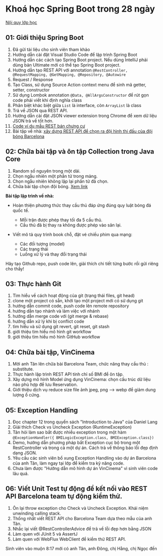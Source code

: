 # Khoá học Spring Boot trong 28 ngày

[Nội quy lớp học](NoiQuy.md)
## 01: Giới thiệu Spring Boot
1. Đã gửi tài liệu cho sinh viên tham khảo
2. Hướng dẫn cài đặt Visual Studio Code để lập trình Spring Boot
3. Hướng dẫn các cách tạo Spring Boot project. Nếu dùng IntelliJ phải dùng bản Ultimate mới có thể tạo Spring Boot project.
4. Hướng dẫn tạo REST API với annotation ```@RestController, @RequestMapping, @GetMapping, @Repository, @Autowire```
5. Request / Response
6. Tạo Class, sử dụng Source Action context menu để sinh mã getter, setter, constructor
7. Sử dụng Lombok annotation ```@Data, @AllArgsConstructor``` để rút gọn code phải viết khi định nghĩa class
8. Phân biệt khác biệt giữa ```List``` là interface, còn ```ArrayList``` là class
9. Trả về JSON qua REST API.
10. Hướng dẫn cài đặt JSON viewer extension trong Chrome để xem dữ liệu JSON trả về tốt hơn.
11. [Code ví dụ mẫu REST bán chưng cư](01-ToolJavaCoreCleanCode/ApartmentSelling)
12. Bài tập về nhà: [xây dựng REST API để chọn ra đội hình thi đấu của đội bóng Barcelona](01-ToolJavaCoreCleanCode/Barcelona/barcelonateam)

## 02: Chữa bài tập và ôn tập Collection trong Java Core

1. Random số nguyên trong một dải.
2. Chọn ngẫu nhiên một phần tử trong mảng.
3. Chọn ngẫu nhiên không lặp lại phần tử đã chọn.
4. Chữa bài tập chọn đội bóng. [Xem link](02-Collection_QueryParam/Barcelona)

**Bài tập lập trình về nhà:**
- Hoàn thiện phương thức thay cầu thủ đáp ứng đúng quy luật bóng đá quốc tế.
  - Mỗi trận được phép thay tối đa 5 cầu thủ.
  - Cầu thủ đã bị thay ra không được phép vào sân lại.

- Viết mô tả quy trình book chỗ, đặt vé chiếu phim qua mạng:
  - Các đối tượng (model)
  - Các trạng thái
  - Luồng xử lý và thay đổi trạng thái

Hãy tạo Github repo, push code lên, giải thích chi tiết từng bước rồi gửi riêng cho thầy!

## 03: Thực hành Git
1. Tìm hiểu về cách hoạt động của git (trạng thái files, git head)
2. clone một project có sẵn, khởi tạo một project mới có sử dụng git
3. hướng dẫn commit code, push code lên remote repository
4. hướng dẫn tạo nhánh và làm việc với nhánh
5. hướng dẫn merge code với (git merge & rebase)
6. hướng dẫn xử lý khi bị conflict code
7. tìm hiểu và sử dụng git revert, git reset, git stash
8. giới thiệu tìm hiểu mô hình git workflow
9. giới thiệu tìm hiểu mô hình GitHub workflow

## 04: Chữa bài tập, VinCinema
1. Mời anh Tân lên chữa bài Barcelona Team, chức năng thay cầu thủ : substitute.
2. Thực hành lập trình REST API tính chỉ số BMI để ôn tập.
3. Xây dựng mô hình Model ứng dụng VinCinema: chọn cấu trúc dữ liệu nào phù hợp để lưu Reservation.
4. Giới thiệu dịch vụ reduce size file ảnh jpeg, png --> webp để giảm dung lượng ổ cứng.

## 05: Exception Handling
1. Đọc chapter 12 trong quyển sách "Introduction to Java" của Daniel Lang
2. Giải thích Check vs Uncheck Exception (RuntimeException)
3. Tân hỏi làm sao bắt được nhiều exception trong một hàm ```@ExceptionHandler({ BMILogicException.class, BMIException.class})```
4. Demo, hướng dẫn phương pháp bắt Exception cục bộ trong một RestController và trong cả một dự án. Cách trả về thông báo lỗi đẹp định dạng JSON.
5. Yêu cầu các sinh viên bổ xung Exception Handling vào dự án Barcelona của anh Tân, làm ngay tại lớp để kiểm tra kỹ năng code.
6. Chưa làm được "Hướng dẫn mô hình dự án VinCinema" vì sinh viên code lâu quá.

## 06: Viết Unit Test tự động để kết nối vào REST API Barcelona team tự động kiểm thử.
1. Ôn lại throw exception cho Check và Uncheck Exception. Khái niệm unwinding calling stack.
2. Thống nhất viết REST API cho Barcelona Team dựa theo mẫu của anh Tân.
3. Nhắc lại viết @RestControllerAdvice để trả về lỗi đẹp hơn bằng JSON
4. Làm quen với JUnit 5 và AssertJ
5. Làm quen với WebFlux WebClient để kiểm thử REST API.

Sinh viên vào muộn 8:17 mới có anh Tân, anh Đông, chị Hằng, chị Ngọc đến